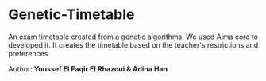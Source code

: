 # Genetic-Timetable
An exam timetable created from a genetic algorithms. We used Aima core to developed it. 
It creates the timetable based on the teacher's restrictions and preferences

Author:<b> Youssef El Faqir El Rhazoui & Adina Han</b>
